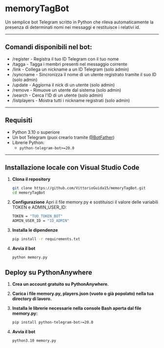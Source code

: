 # memoryTagBot

Un semplice bot Telegram scritto in Python che rileva automaticamente la presenza di determinati nomi nei messaggi e restituisce i relativi id.

---


## Comandi disponibili nel bot:

- /register - Registra il tuo ID Telegram con il tuo nome
- /tagga - Tagga i membri presenti nel messaggio corrente
- /link - Collega un nickname a un ID Telegram (solo admin)
- /syncname - Sincronizza il nome di un utente registrato tramite il suo ID (solo admin)
- /update - Aggiorna il nick di un utente (solo admin)
- /remove - Rimuove un utente dal sistema (solo admin)
- /search - Cerca l'ID di un utente (solo admin)
- /listplayers - Mostra tutti i nickname registrati (solo admin)

---

##  Requisiti

- Python 3.10 o superiore
- Un bot Telegram (puoi crearlo tramite [@BotFather](https://t.me/BotFather))
- Librerie Python:
  - `python-telegram-bot>=20.0`

---

## Installazione locale con Visual Studio Code

1. **Clona il repository**

   ```bash
   git clone https://github.com/VittorioGuida15/memoryTagBot.git
   cd memoryTagBot

2. **Configurazione**
  Apri il file memory.py e sostituisci il valore delle variabili TOKEN e ADMIN_USER_ID:

   ```bash
   TOKEN = "TUO_TOKEN_BOT"
   ADMIN_USER_ID = "ID_ADMIN"

3. **Installa le dipendenze**
    ```bash
    pip install -r requirements.txt  

4. **Avvia il bot**
    ```bash
    python memory.py
    
## Deploy su PythonAnywhere
1. **Crea un account gratuito su PythonAnywhere.**

2. **Carica i file memory.py, players.json (vuoto o già popolato) nella tua directory di lavoro.**

3. **Installa le librerie necessarie nella console Bash aperta dal file memory.py:**
    ```bash    
    pip install python-telegram-bot>=20.0

4. **Avvia il bot**
    ```bash
    python3.10 memory.py
